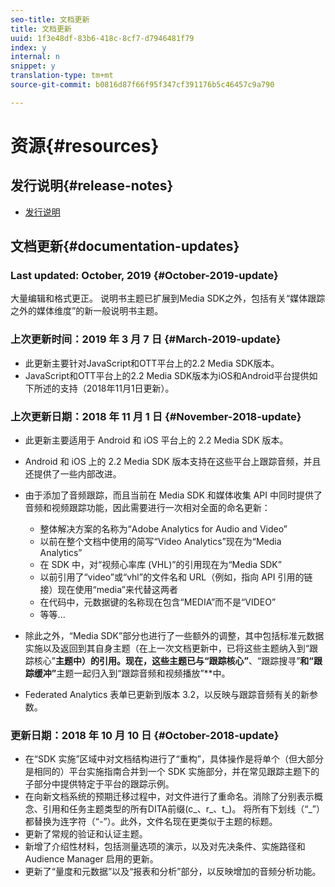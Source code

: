 ```yaml
---
seo-title: 文档更新
title: 文档更新
uuid: 1f3e48df-83b6-418c-8cf7-d7946481f79
index: y
internal: n
snippet: y
translation-type: tm+mt
source-git-commit: b0816d87f66f95f347cf391176b5c46457c9a790

---
```



# 资源{#resources}

## 发行说明{#release-notes}

* [发行说明](https://docs.adobe.com/content/help/en/release-notes/experience-cloud/current.html)

## 文档更新{#documentation-updates}

### Last updated: October, 2019 {#October-2019-update}

大量编辑和格式更正。
说明书主题已扩展到Media SDK之外，包括有关“媒体跟踪之外的媒体维度”的新一般说明书主题。


### 上次更新时间：2019 年 3 月 7 日 {#March-2019-update}

* 此更新主要针对JavaScript和OTT平台上的2.2 Media SDK版本。
* JavaScript和OTT平台上的2.2 Media SDK版本为iOS和Android平台提供如下所述的支持（2018年11月1日更新）。

### 上次更新日期：2018 年 11 月 1 日 {#November-2018-update}

* 此更新主要适用于 Android 和 iOS 平台上的 2.2 Media SDK 版本。
* Android 和 iOS 上的 2.2 Media SDK 版本支持在这些平台上跟踪音频，并且还提供了一些内部改进。
* 由于添加了音频跟踪，而且当前在 Media SDK 和媒体收集 API 中同时提供了音频和视频跟踪功能，因此需要进行一次相对全面的命名更新：

   * 整体解决方案的名称为“Adobe Analytics for Audio and Video”
   * 以前在整个文档中使用的简写“Video Analytics”现在为“Media Analytics”
   * 在 SDK 中，对“视频心率库 (VHL)”的引用现在为“Media SDK”
   * 以前引用了“video”或“vhl”的文件名和 URL（例如，指向 API 引用的链接）现在使用“media”来代替这两者
   * 在代码中，元数据键的名称现在包含“MEDIA”而不是“VIDEO”
   * 等等...

* 除此之外，“Media SDK”部分也进行了一些额外的调整，其中包括标准元数据实施以及返回到其自身主题（在上一次文档更新中，已将这些主题纳入到“跟踪核心”**&#x200B;主题中）的引用。现在，这些主题已与“跟踪核心”**、“跟踪搜寻”**&#x200B;和“跟踪缓冲”**&#x200B;主题一起归入到“跟踪音频和视频播放”**&#x200B;中。

* Federated Analytics 表单已更新到版本 3.2，以反映与跟踪音频有关的新参数。

### 更新日期：2018 年 10 月 10 日 {#October-2018-update}

* 在“SDK 实施”区域中对文档结构进行了“重构”，具体操作是将单个（但大部分是相同的）平台实施指南合并到一个 SDK 实施部分，并在常见跟踪主题下的子部分中提供特定于平台的跟踪示例。
* 在向新文档系统的预期迁移过程中，对文件进行了重命名。消除了分别表示概念、引用和任务主题类型的所有DITA前缀(c_、r_、t_)。 将所有下划线（“_”）都替换为连字符（“-”）。此外，文件名现在更类似于主题的标题。
* 更新了常规的验证和认证主题。
* 新增了介绍性材料，包括测量选项的演示，以及对先决条件、实施路径和 Audience Manager 启用的更新。
* 更新了“量度和元数据”以及“报表和分析”部分，以反映增加的音频分析功能。

